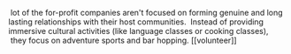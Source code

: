  lot of the for-profit companies aren't focused on forming genuine and long lasting relationships with their host communities. 
 Instead of providing immersive cultural activities (like language classes or cooking classes),
 they focus on adventure sports and bar hopping.
[[volunteer]]